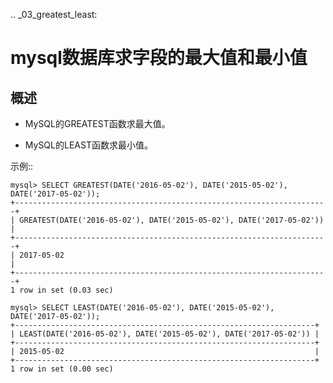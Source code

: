.. _03_greatest_least:

mysql数据库求字段的最大值和最小值
======================================

概述  
--------------------
- MySQL的GREATEST函数求最大值。

- MySQL的LEAST函数求最小值。

示例::

    mysql> SELECT GREATEST(DATE('2016-05-02'), DATE('2015-05-02'), DATE('2017-05-02'));  
    +----------------------------------------------------------------------+
    | GREATEST(DATE('2016-05-02'), DATE('2015-05-02'), DATE('2017-05-02')) |
    +----------------------------------------------------------------------+
    | 2017-05-02                                                           |
    +----------------------------------------------------------------------+
    1 row in set (0.03 sec)

    mysql> SELECT LEAST(DATE('2016-05-02'), DATE('2015-05-02'), DATE('2017-05-02'));   
    +-------------------------------------------------------------------+
    | LEAST(DATE('2016-05-02'), DATE('2015-05-02'), DATE('2017-05-02')) |
    +-------------------------------------------------------------------+
    | 2015-05-02                                                        |
    +-------------------------------------------------------------------+
    1 row in set (0.00 sec)

